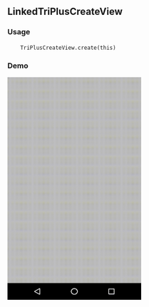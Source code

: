 ## LinkedTriPlusCreateView

### Usage

```
    TriPlusCreateView.create(this)
```

### Demo

<img src="https://github.com/Anwesh43/LinkedTriPlusCreateView/blob/master/demo/tripluscreateview.gif" width = "300px" height = "500px">